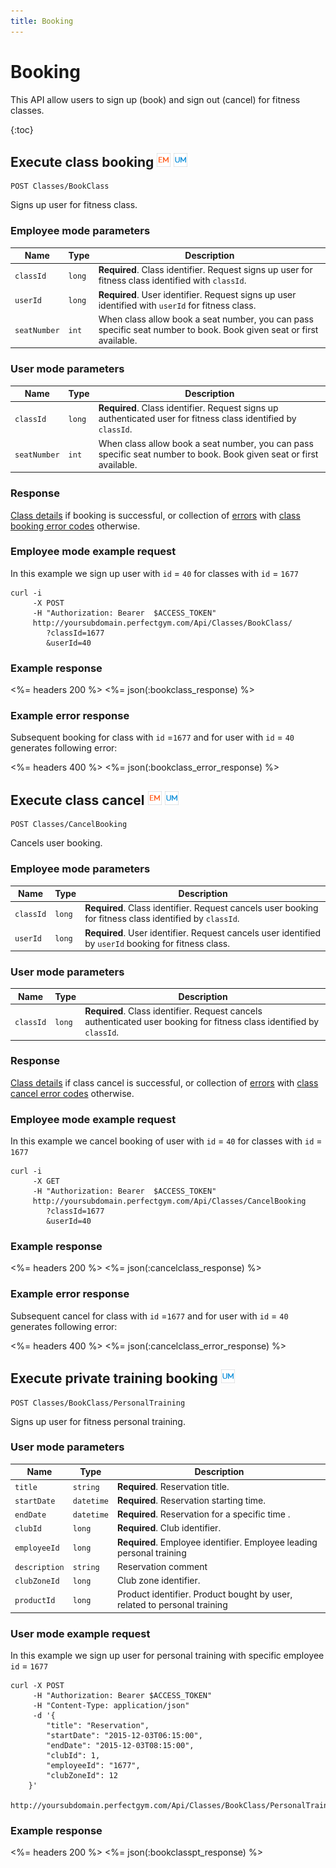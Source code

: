 ```yaml
---
title: Booking
---
```


# Booking

This API allow users to sign up (book) and sign out (cancel) for fitness classes.

{:toc}


## Execute class booking ![alt text][EM] ![alt text][UM]

    POST Classes/BookClass

Signs up user for fitness class.


### Employee mode parameters 

Name         | Type       | Description
-------------|------------|------------
`classId`    |`long`      | **Required**. Class identifier. Request signs up user for fitness class identified with `classId`.
`userId`     |`long`      | **Required**. User identifier.  Request signs up user identified with `userId` for fitness class.
`seatNumber` |`int`       | When class allow book a seat number, you can pass specific seat number to book. Book given seat or first available.


### User mode parameters 

Name         | Type       | Description
-------------|------------|------------
`classId`    |`long`      | **Required**. Class identifier. Request signs up authenticated user for fitness class identified by `classId`.
`seatNumber` |`int`       | When class allow book a seat number, you can pass specific seat number to book. Book given seat or first available.



### Response

[Class details][UserClassProperties] if booking is successful, or collection of [errors][Error] 
with [class booking error codes][ClassBookingErrorCode] otherwise.


### Employee mode example request

In this example we sign up user with `id` = `40` for classes with `id` = `1677`

``` command-line
curl -i 
     -X POST 
     -H "Authorization: Bearer  $ACCESS_TOKEN"  
     http://yoursubdomain.perfectgym.com/Api/Classes/BookClass/
     	?classId=1677
     	&userId=40
```


### Example response

<%= headers 200 %>
<%= json(:bookclass_response) %>


### Example error response

Subsequent booking for class with `id` =`1677` and for user with `id` = `40` generates following error:

<%= headers 400 %>
<%= json(:bookclass_error_response) %>




## Execute class cancel ![alt text][EM] ![alt text][UM]

    POST Classes/CancelBooking

Cancels user booking.


### Employee mode parameters

Name         | Type       | Description
-------------|------------|------------
`classId`    |`long`      | **Required**. Class identifier. Request cancels user booking for fitness class identified by `classId`.
`userId`     |`long`      | **Required**. User identifier.  Request cancels user identified by `userId` booking for fitness class.


### User mode parameters

Name         | Type       | Description
-------------|------------|------------
`classId`    |`long`      | **Required**. Class identifier. Request cancels authenticated user booking for fitness class identified by `classId`.



### Response

[Class details][UserClassProperties] if class cancel is successful, or collection of [errors][Error] 
with [class cancel error codes][ClassCancelErrorCode] otherwise.


### Employee mode example request

In this example we cancel booking of user with `id` = `40` for classes with `id` = `1677`

``` command-line
curl -i 
     -X GET 
     -H "Authorization: Bearer  $ACCESS_TOKEN"  
     http://yoursubdomain.perfectgym.com/Api/Classes/CancelBooking
     	?classId=1677
     	&userId=40
```
 

### Example response

<%= headers 200 %>
<%= json(:cancelclass_response) %>


### Example error response

Subsequent cancel for class with `id` =`1677` and for user with `id` = `40` generates following error:

<%= headers 400 %>
<%= json(:cancelclass_error_response) %>



## Execute private training booking ![alt text][UM]

    POST Classes/BookClass/PersonalTraining

Signs up user for fitness personal training.



### User mode parameters 

Name         | Type       | Description
-------------|------------|------------
`title`      |`string`    | **Required**. Reservation title.
`startDate`  |`datetime`  | **Required**. Reservation starting time.
`endDate`    |`datetime`  | **Required**. Reservation for a specific time .
`clubId`     |`long`      | **Required**. Club identifier.
`employeeId` |`long`      | **Required**. Employee identifier. Employee leading personal training
`description`|`string`    | 			  Reservation comment
`clubZoneId` |`long`      | 			  Club zone identifier. 
`productId`  |`long`      | 			  Product identifier. Product bought by user, related to personal training



### User mode example request

In this example we sign up user for personal training with specific employee `id` = `1677`

``` command-line
curl -X POST 
	 -H "Authorization: Bearer $ACCESS_TOKEN" 
	 -H "Content-Type: application/json" 
	 -d '{
	    "title": "Reservation",
	    "startDate": "2015-12-03T06:15:00",
		"endDate": "2015-12-03T08:15:00",
	    "clubId": 1,
	    "employeeId": "1677",
	    "clubZoneId": 12       	    
	}' 
	http://yoursubdomain.perfectgym.com/Api/Classes/BookClass/PersonalTraining
```


### Example response

<%= headers 200 %>
<%= json(:bookclasspt_response) %>






[ClassesTypes]:  /api/classes/classestypes#properties
[UserClassProperties]: /api/classes/userclasses#properties
[Error]: /appendix/datatypes/error
[ClassBookingErrorCode]: /appendix/errorcodes/classbookingerrorcode
[ClassCancelErrorCode]: /appendix/errorcodes/classcancelerrorcode

[EM]: /assets/images/employee.png "Employee mode"
[UM]: /assets/images/user.png "User mode"
